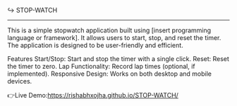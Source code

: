 ↪ STOP-WATCH
__________________________________________________________________________________________________________________________________________

This is a simple stopwatch application built using [insert programming language or framework]. It allows users to start, stop, and reset the timer. The application is designed to be user-friendly and efficient.

Features
Start/Stop: Start and stop the timer with a single click.
Reset: Reset the timer to zero.
Lap Functionality: Record lap times (optional, if implemented).
Responsive Design: Works on both desktop and mobile devices.

👉Live Demo:https://rishabhxojha.github.io/STOP-WATCH/
